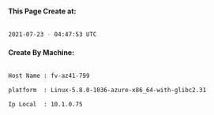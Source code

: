 
   
#### This Page Create at:

```bash

2021-07-23 - 04:47:53 UTC

```

#### Create By Machine:

```bash

Host Name : fv-az41-799

platform  : Linux-5.8.0-1036-azure-x86_64-with-glibc2.31

Ip Local  : 10.1.0.75

```

